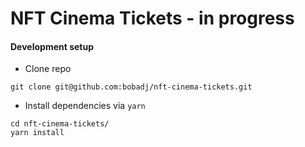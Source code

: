 # NFT Cinema Tickets - in progress

#### Development setup
* Clone repo
```
git clone git@github.com:bobadj/nft-cinema-tickets.git
```
* Install dependencies via ``yarn``
```
cd nft-cinema-tickets/
yarn install
```
